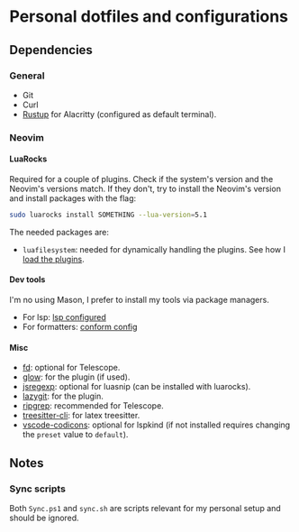 # Personal dotfiles and configurations

## Dependencies

### General

- Git
- Curl
- [Rustup](https://rustup.rs/) for Alacritty (configured as default terminal).

### Neovim

#### LuaRocks

Required for a couple of plugins. Check if the system's version and the Neovim's versions match. If they don't, try to install the Neovim's version and install packages with the flag:

```bash
sudo luarocks install SOMETHING --lua-version=5.1
```

The needed packages are:

- `luafilesystem`: needed for dynamically handling the plugins. See how I [load the plugins](nvim/lua/plugins/init.lua).

#### Dev tools

I'm no using Mason, I prefer to install my tools via package managers.
- For lsp: [lsp configured](nvim/lsp/)
- For formatters: [conform config](nvim/lua/plugins.lua)

#### Misc

- [fd](https://github.com/sharkdp/fd): optional for Telescope.
- [glow](https://github.com/charmbracelet/glow): for the plugin (if used).
- [jsregexp](https://github.com/kmarius/jsregexp): optional for luasnip (can be installed with luarocks).
- [lazygit](https://github.com/jesseduffield/lazygit): for the plugin.
- [ripgrep](https://github.com/BurntSushi/ripgrep): recommended for Telescope.
- [treesitter-cli](https://github.com/tree-sitter/tree-sitter/blob/master/cli/README.md): for latex treesitter.
- [vscode-codicons](https://github.com/microsoft/vscode-codicons): optional for lspkind (if not installed requires changing the `preset` value to `default`).

## Notes

### Sync scripts

Both `Sync.ps1` and `sync.sh` are scripts relevant for my personal setup and should be ignored. 

